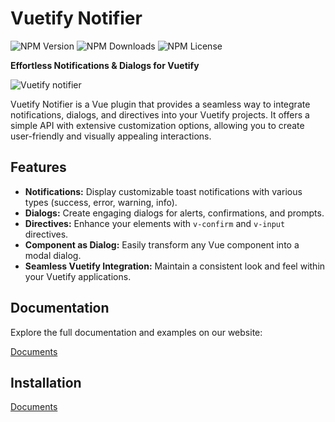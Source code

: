 # Vuetify Notifier
![NPM Version](https://img.shields.io/npm/v/vuetify-notifier)
![NPM Downloads](https://img.shields.io/npm/dm/vuetify-notifier)
![NPM License](https://img.shields.io/npm/l/vuetify-notifier)

**Effortless Notifications & Dialogs for Vuetify**

![Vuetify notifier](https://github.com/user-attachments/assets/6964387d-b685-4d8c-b5a3-e11d7ce9335b)


Vuetify Notifier is a Vue plugin that provides a seamless way to integrate notifications, dialogs, and directives into your Vuetify projects. It offers a simple API with extensive customization options, allowing you to create user-friendly and visually appealing interactions.

## Features

* **Notifications:** Display customizable toast notifications with various types (success, error, warning, info).
* **Dialogs:** Create engaging dialogs for alerts, confirmations, and prompts.
* **Directives:** Enhance your elements with `v-confirm` and `v-input` directives.
* **Component as Dialog:** Easily transform any Vue component into a modal dialog.
* **Seamless Vuetify Integration:**  Maintain a consistent look and feel within your Vuetify applications.

## Documentation

Explore the full documentation and examples on our website:

[Documents](https://kieuminhcanh.github.io/vuetify-notifier/)

## Installation

[Documents](https://kieuminhcanh.github.io/vuetify-notifier/)
